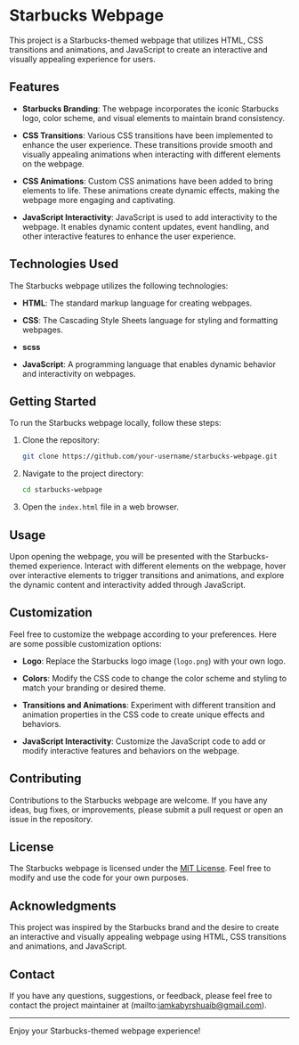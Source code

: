 # Starbucks Webpage

This project is a Starbucks-themed webpage that utilizes HTML, CSS transitions and animations, and JavaScript to create an interactive and visually appealing experience for users.

## Features

- **Starbucks Branding**: The webpage incorporates the iconic Starbucks logo, color scheme, and visual elements to maintain brand consistency.

- **CSS Transitions**: Various CSS transitions have been implemented to enhance the user experience. These transitions provide smooth and visually appealing animations when interacting with different elements on the webpage.

- **CSS Animations**: Custom CSS animations have been added to bring elements to life. These animations create dynamic effects, making the webpage more engaging and captivating.

- **JavaScript Interactivity**: JavaScript is used to add interactivity to the webpage. It enables dynamic content updates, event handling, and other interactive features to enhance the user experience.

## Technologies Used

The Starbucks webpage utilizes the following technologies:

- **HTML**: The standard markup language for creating webpages.

- **CSS**: The Cascading Style Sheets language for styling and formatting webpages.
-  **scss**

- **JavaScript**: A programming language that enables dynamic behavior and interactivity on webpages.

## Getting Started

To run the Starbucks webpage locally, follow these steps:

1. Clone the repository:
   ```bash
   git clone https://github.com/your-username/starbucks-webpage.git
   ```

2. Navigate to the project directory:
   ```bash
   cd starbucks-webpage
   ```

3. Open the `index.html` file in a web browser.

## Usage

Upon opening the webpage, you will be presented with the Starbucks-themed experience. Interact with different elements on the webpage, hover over interactive elements to trigger transitions and animations, and explore the dynamic content and interactivity added through JavaScript.

## Customization

Feel free to customize the webpage according to your preferences. Here are some possible customization options:

- **Logo**: Replace the Starbucks logo image (`logo.png`) with your own logo.

- **Colors**: Modify the CSS code to change the color scheme and styling to match your branding or desired theme.

- **Transitions and Animations**: Experiment with different transition and animation properties in the CSS code to create unique effects and behaviors.

- **JavaScript Interactivity**: Customize the JavaScript code to add or modify interactive features and behaviors on the webpage.

## Contributing

Contributions to the Starbucks webpage are welcome. If you have any ideas, bug fixes, or improvements, please submit a pull request or open an issue in the repository.

## License

The Starbucks webpage is licensed under the [MIT License](LICENSE). Feel free to modify and use the code for your own purposes.

## Acknowledgments

This project was inspired by the Starbucks brand and the desire to create an interactive and visually appealing webpage using HTML, CSS transitions and animations, and JavaScript.

## Contact

If you have any questions, suggestions, or feedback, please feel free to contact the project maintainer at (mailto:iamkabyrshuaib@gmail.com).

---

Enjoy your Starbucks-themed webpage experience!
